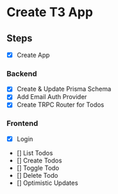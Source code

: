 # Create T3 App

## Steps
- [x] Create App

### Backend
- [x] Create & Update Prisma Schema
- [x] Add Email Auth Provider
- [x] Create TRPC Router for Todos

### Frontend
- [x] Login
- [] List Todos
- [] Create Todos
- [] Toggle Todo
- [] Delete Todo
- [] Optimistic Updates

